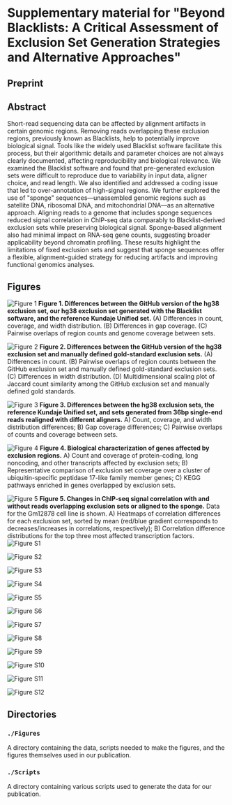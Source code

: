 # Supplementary material for "Beyond Blacklists: A Critical Assessment of Exclusion Set Generation Strategies and Alternative Approaches"

## Preprint

## Abstract

Short-read sequencing data can be affected by alignment artifacts in certain genomic regions. Removing reads overlapping these exclusion regions, previously known as Blacklists, help to potentially improve biological signal. Tools like the widely used Blacklist software facilitate this process, but their algorithmic details and parameter choices are not always clearly documented, affecting reproducibility and biological relevance. We examined the Blacklist software and found that pre-generated exclusion sets were difficult to reproduce due to variability in input data, aligner choice, and read length. We also identified and addressed a coding issue that led to over-annotation of high-signal regions. We further explored the use of "sponge" sequences—unassembled genomic regions such as satellite DNA, ribosomal DNA, and mitochondrial DNA—as an alternative approach. Aligning reads to a genome that includes sponge sequences reduced signal correlation in ChIP-seq data comparably to Blacklist-derived exclusion sets while preserving biological signal. Sponge-based alignment also had minimal impact on RNA-seq gene counts, suggesting broader applicability beyond chromatin profiling. These results highlight the limitations of fixed exclusion sets and suggest that sponge sequences offer a flexible, alignment-guided strategy for reducing artifacts and improving functional genomics analyses.

## Figures

![Figure 1](Figures/figures/Figure_1.svg)
**Figure 1. Differences between the GitHub version of the hg38 exclusion set, our hg38 exclusion set generated with the Blacklist software, and the reference Kundaje Unified set.** (A) Differences in count, coverage, and width distribution. (B) Differences in gap coverage. (C) Pairwise overlaps of region counts and genome coverage between sets.

![Figure 2](Figures/figures/Figure_2.svg)
**Figure 2. Differences between the GitHub version of the hg38 exclusion set and manually defined gold-standard exclusion sets.** (A) Differences in count. (B) Pairwise overlaps of region counts between the GitHub exclusion set and manually defined gold-standard exclusion sets. (C) Differences in width distribution. (D) Multidimensional scaling plot of Jaccard count similarity among the GitHub exclusion set and manually defined gold standards.

![Figure 3](Figures/figures/Figure_3.svg)
**Figure 3. Differences between the hg38 exclusion sets, the reference Kundaje Unified set, and sets generated from 36bp single-end reads realigned with different aligners.** A) Count, coverage, and width distribution differences; B) Gap coverage differences; C) Pairwise overlaps of counts and coverage between sets.

![Figure 4](Figures/figures/Figure_4.svg)
**Figure 4. Biological characterization of genes affected by exclusion regions.** A) Count and coverage of protein-coding, long noncoding, and other transcripts affected by exclusion sets; B) Representative comparison of exclusion set coverage over a cluster of ubiquitin-specific peptidase 17-like family member genes; C) KEGG pathways enriched in genes overlapped by exclusion sets.

![Figure 5](Figures/figures/Figure_5.svg)
**Figure 5. Changes in ChIP-seq signal correlation with and without reads overlapping exclusion sets or aligned to the sponge.** Data for the Gm12878 cell line is shown. A) Heatmaps of correlation differences for each exclusion set, sorted by mean (red/blue gradient corresponds to decreases/increases in correlations, respectively); B) Correlation difference distributions for the top three most affected transcription factors.
![Figure S1](Figures/figures/Supplementary_Figure_S1.svg)

![Figure S2](Figures/figures/Supplementary_Figure_S2.svg)

![Figure S3](Figures/figures/Supplementary_Figure_S3.svg)

![Figure S4](Figures/figures/Supplementary_Figure_S4.svg)

![Figure S5](Figures/figures/Supplementary_Figure_S5.svg)

![Figure S6](Figures/figures/Supplementary_Figure_S6.svg)

![Figure S7](Figures/figures/Supplementary_Figure_S7.svg)

![Figure S8](Figures/figures/Supplementary_Figure_S8.svg)

![Figure S9](Figures/figures/Supplementary_Figure_S9.svg)

![Figure S10](Figures/figures/Supplementary_Figure_S10.svg)

![Figure S11](Figures/figures/Supplementary_Figure_S11.svg)

![Figure S12](Figures/figures/Supplementary_Figure_S12.svg)

## Directories

### `./Figures`
A directory containing the data, scripts needed to make the figures, and the figures themselves used in our publication.

### `./Scripts`
A directory containing various scripts used to generate the data for our publication.
